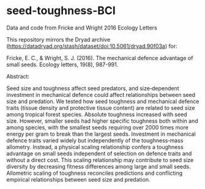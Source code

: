 # seed-toughness-BCI
Data and code from Fricke and Wright 2016 Ecology Letters

This repository mirrors the Dryad archive (https://datadryad.org/stash/dataset/doi:10.5061/dryad.90f03a) for:

Fricke, E. C., & Wright, S. J. (2016). The mechanical defence advantage of small seeds. Ecology letters, 19(8), 987-991.

Abstract:

Seed size and toughness affect seed predators, and size‐dependent investment in mechanical defence could affect relationships between seed size and predation. We tested how seed toughness and mechanical defence traits (tissue density and protective tissue content) are related to seed size among tropical forest species. Absolute toughness increased with seed size. However, smaller seeds had higher specific toughness both within and among species, with the smallest seeds requiring over 2000 times more energy per gram to break than the largest seeds. Investment in mechanical defence traits varied widely but independently of the toughness‐mass allometry. Instead, a physical scaling relationship confers a toughness advantage on small seeds independent of selection on defence traits and without a direct cost. This scaling relationship may contribute to seed size diversity by decreasing fitness differences among large and small seeds. Allometric scaling of toughness reconciles predictions and conflicting empirical relationships between seed size and predation.
